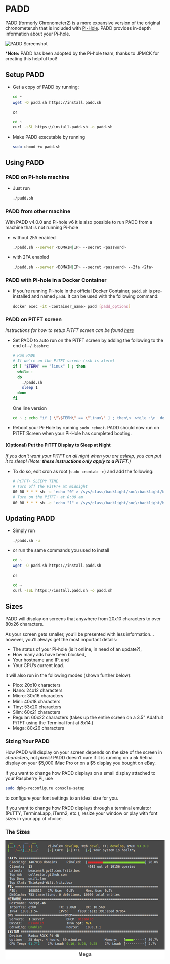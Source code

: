 # PADD

PADD (formerly Chronometer2) is a more expansive version of the original chronometer.sh that is included with [Pi-Hole](https://pi-hole.net). PADD provides in-depth information about your Pi-hole.

![PADD Screenshot](https://pi-hole.github.io/graphics/Screenshots/padd.png)

***Note:** PADD has been adopted by the Pi-hole team, thanks to JPMCK for creating this helpful tool!

## Setup PADD

- Get a copy of PADD by running:
  ```bash
  cd ~
  wget -O padd.sh https://install.padd.sh
  ```
  or
  ```bash
  cd ~
  curl -sSL https://install.padd.sh -o padd.sh
  ```

- Make PADD executable by running
  ```bash
  sudo chmod +x padd.sh
  ```

## Using PADD

### PADD on Pi-hole machine

- Just run
  ```bash
  ./padd.sh
  ```

### PADD from other machine
With PADD v4.0.0 and Pi-hole v6 it is also possible to run PADD from a machine that is not running Pi-hole

- without 2FA enabled
  ```bash
  ./padd.sh --server <DOMAIN|IP> --secret <password>
  ```

- with 2FA enabled
  ```bash
  ./padd.sh --server <DOMAIN|IP> --secret <password> --2fa <2fa>
  ```

### PADD with Pi-hole in a Docker Container
- If you're running Pi-hole in the official Docker Container, `padd.sh` is pre-installed and named `padd`. It can be used with the following command:
  ```bash
  docker exec -it <container_name> padd [padd_options]
  ```

### PADD on PiTFT screen
_Instructions for how to setup PiTFT screen can be found [here](https://learn.adafruit.com/adafruit-pitft-3-dot-5-touch-screen-for-raspberry-pi/easy-install-2)_

- Set PADD to auto run on the PiTFT screen by adding the following to the end of `~/.bashrc`:
  ```bash
  # Run PADD
  # If we’re on the PiTFT screen (ssh is xterm)
  if [ "$TERM" == "linux" ] ; then
    while :
    do
      ./padd.sh
      sleep 1
    done
  fi
  ```

  One line version
  ```bash
  cd ~ ; echo "if [ \"\$TERM\" == \"linux\" ] ; then\n  while :\n  do\n    ./padd.sh\n    sleep 1\n  done\nfi" | tee ~/.bashrc -a
  ```

- Reboot your Pi-Hole by running `sudo reboot`. PADD should now run on PiTFT Screen when your Pi-Hole has completed booting.

#### (Optional) Put the PiTFT Display to Sleep at Night
_If you don't want your PiTFT on all night when you are asleep, you can put it to sleep! (Note: __these instructions only apply to a PiTFT__.)_
- To do so, edit cron as root (`sudo crontab -e`) and add the following:
  ```bash
  # PiTFT+ SLEEPY TIME
  # Turn off the PiTFT+ at midnight
  00 00 * * * sh -c 'echo "0" > /sys/class/backlight/soc\:backlight/brightness'
  # Turn on the PiTFT+ at 8:00 am
  00 08 * * * sh -c 'echo "1" > /sys/class/backlight/soc\:backlight/brightness'
  ```

## Updating PADD
- Simply run
  ```bash
  ./padd.sh -u
  ```
- or run the same commands you used to install
  ```bash
  cd ~
  wget -O padd.sh https://install.padd.sh
  ```
  or
  ```bash
  cd ~
  curl -sSL https://install.padd.sh -o padd.sh
  ```

## Sizes
PADD will display on screens that anywhere from 20x10 characters to over 80x26 characters.

As your screen gets smaller, you’ll be presented with less information… however, you’ll always get the most important details:
- The status of your Pi-hole (is it online, in need of an update?),
- How many ads have been blocked,
- Your hostname and IP, and
- Your CPU’s current load.

It will also run in the following modes (shown further below):
- Pico: 20x10 characters
- Nano: 24x12 characters
- Micro: 30x16 characters
- Mini: 40x18 characters
- Tiny: 53x20 characters
- Slim: 60x21 characters
- Regular: 60x22 characters (takes up the entire screen on a 3.5" Adafruit PiTFT using the Terminal font at 8x14.)
- Mega: 80x26 characters

### Sizing Your PADD
How PADD will display on your screen depends on the size of the screen in *characters*, not *pixels*! PADD doesn’t care if it is running on a 5k Retina display on your $5,000 iMac Pro or on a $5 display you bought on eBay.

If you want to change how PADD displays on a small display attached to your Raspberry Pi, use
```bash
sudo dpkg-reconfigure console-setup
```
to configure your font settings to an ideal size for you.

If you want to change how PADD displays through a terminal emulator (PuTTY, Terminal.app, iTerm2, etc.), resize your window or play with font sizes in your app of choice.

### The Sizes

![PADD Sizes GIF](https://github.com/pi-hole/graphics/blob/master/PADD/PADDsizes.gif)
